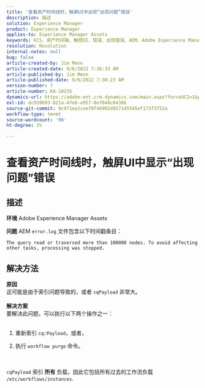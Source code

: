 ```yaml
---
title: '查看资产时间线时，触屏UI中出现“出现问题”错误'
description: 描述
solution: Experience Manager
product: Experience Manager
applies-to: Experience Manager Assets
keywords: KCS、资产时间轴、触控UI、错误、出现错误、AEM、Adobe Experience Manager、6.3
resolution: Resolution
internal-notes: null
bug: false
article-created-by: Jim Menn
article-created-date: 9/6/2022 7:36:33 AM
article-published-by: Jim Menn
article-published-date: 9/6/2022 7:38:23 AM
version-number: 7
article-number: KA-10235
dynamics-url: https://adobe-ent.crm.dynamics.com/main.aspx?forceUCI=1&pagetype=entityrecord&etn=knowledgearticle&id=8dbc5d9e-b62d-ed11-9db1-0022480866ad
exl-id: dc939693-821a-47e6-a957-8ef848c6436b
source-git-commit: 9c971ee2ceef8f48902d857145545ef173f3752a
workflow-type: tm+mt
source-wordcount: '96'
ht-degree: 3%

---
```


# 查看资产时间线时，触屏UI中显示“出现问题”错误

## 描述


<b>环境</b>
Adobe Experience Manager Assets

<b>问题</b>
AEM `error.log` 文件包含以下时间戳条目：


```
The query read or traversed more than 100000 nodes. To avoid affecting other tasks, processing was stopped.
```



## 解决方法

<b>原因</b><br>这可能是由于索引问题导致的，或者 `cqPayload` 非常大。 <br> <br><b>解决方案</b><br>要解决此问题，可以执行以下两个操作之一： <br> <br>
1. 重新索引 `cq:Payload`，或者，


2. 执行 `workflow purge` 命令。

<br> <br>`cqPayload` 索引 <b>所有</b> 负载，因此它包括所有过去的工作流负载 `/etc/workflows/instances`.
